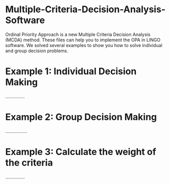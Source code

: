 # Multiple-Criteria-Decision-Analysis-Software
Ordinal Priority Approach is a new Multiple Criteria Decision Analysis (MCDA) method. These files can help you to implement the OPA in LINGO software.
We solved several examples to show you how to solve individual and group decision problems.
# Example 1: Individual Decision Making
...............
# Example 2: Group Decision Making
.................
# Example 3: Calculate the weight of the criteria
...............
